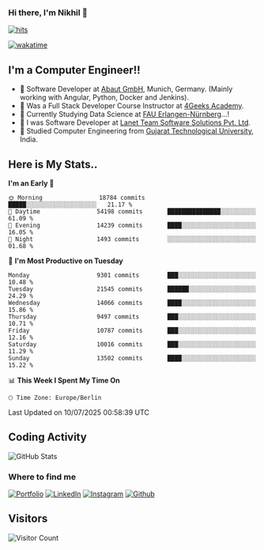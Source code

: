 ### Hi there, I'm Nikhil 👋

[![hits](https://hits.sh/github.com/silentsoft/hits.svg?color=2311cc)](https://hits.sh/github.com/silentsoft/hits/)

[![wakatime](https://wakatime.com/badge/user/369b6a3a-7953-4ff9-b7c7-be53d0a7ccc6.svg)](https://wakatime.com/@369b6a3a-7953-4ff9-b7c7-be53d0a7ccc6)

## I'm a  Computer Engineer!!

- 🌱 Software Developer at [Abaut GmbH](https://www.abaut.de/), Munich, Germany. (Mainly working with Angular, Python, Docker and Jenkins).
- 🌱 Was a Full Stack Developer Course Instructor at [4Geeks Academy](https://4geeks.com/).
- 🌱 Currently Studying Data Science at [FAU Erlangen-Nürnberg](https://www.fau.de/)...!
- 🌱 I was Software Developer at [Lanet Team Software Solutions Pvt. Ltd](https://lanetteam.com/).
- 🌱 Studied Computer Engineering from [Gujarat Technological University](https://www.gtu.ac.in/), India.

<h2>Here is My Stats..</h2>

<!--START_SECTION:waka-->
**I'm an Early 🐤** 

```text
🌞 Morning                18784 commits       █████░░░░░░░░░░░░░░░░░░░░   21.17 % 
🌆 Daytime                54198 commits       ███████████████░░░░░░░░░░   61.09 % 
🌃 Evening                14239 commits       ████░░░░░░░░░░░░░░░░░░░░░   16.05 % 
🌙 Night                  1493 commits        ░░░░░░░░░░░░░░░░░░░░░░░░░   01.68 % 
```
📅 **I'm Most Productive on Tuesday** 

```text
Monday                   9301 commits        ███░░░░░░░░░░░░░░░░░░░░░░   10.48 % 
Tuesday                  21545 commits       ██████░░░░░░░░░░░░░░░░░░░   24.29 % 
Wednesday                14066 commits       ████░░░░░░░░░░░░░░░░░░░░░   15.86 % 
Thursday                 9497 commits        ███░░░░░░░░░░░░░░░░░░░░░░   10.71 % 
Friday                   10787 commits       ███░░░░░░░░░░░░░░░░░░░░░░   12.16 % 
Saturday                 10016 commits       ███░░░░░░░░░░░░░░░░░░░░░░   11.29 % 
Sunday                   13502 commits       ████░░░░░░░░░░░░░░░░░░░░░   15.22 % 
```


📊 **This Week I Spent My Time On** 

```text
🕑︎ Time Zone: Europe/Berlin
```


 Last Updated on 10/07/2025 00:58:39 UTC
<!--END_SECTION:waka-->


<h2>Coding Activity</h2>

<p><img src="https://wakatime.com/share/@nikhilmaguwala/7dd532b8-3e5e-4c26-8c46-68cc27712a92.svg" alt="GitHub Stats"></p>

<h3>Where to find me</h3>
<p>
    <a href="https://www.nikhilmaguwala.vercel.app" target="_blank"><img alt="Portfolio" src="https://img.shields.io/badge/portfolio-%23000000.svg?&style=for-the-    badge&logo=About.me&logoColor=white" /></a>
    <a href="https://www.linkedin.com/in/nikhil-maguwala" target="_blank"><img alt="LinkedIn" src="https://img.shields.io/badge/linkedin-%230077B5.svg?&style=for-the-badge&logo=linkedin&logoColor=white" /></a> 
    <a href="https://www.instagram.com/nikhil_maguwala/" target="_blank"><img alt="Instagram" src="https://img.shields.io/badge/instagram-%23E4405F.svg?&style=for-the-badge&logo=instagram&logoColor=white" /></a>
    <a href="https://github.com/nikhilmaguwala" target="_blank"><img alt="Github" src="https://img.shields.io/badge/GitHub-%2312100E.svg?&style=for-the-badge&logo=Github&logoColor=white" /></a>
</p>


<h2>Visitors</h2>

![Visitor Count](https://profile-counter.glitch.me/nikhilmaguwala/count.svg)

[website]: https://nikhilmaguwala.github.io/
[instagram]: https://www.instagram.com/nikhil_maguwala/
[linkedin]: https://www.linkedin.com/in/nikhil-maguwala/

